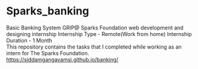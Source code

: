 # Sparks_banking
Basic Banking System
GRIP@ Sparks Foundation web development and designing internship
Internship Type - Remote(Work from home)
Internship Duration - 1 Month  
This repository contains the tasks that I completed while working as an intern for The Sparks Foundation.  
https://siddamgangavamsi.github.io/banking/
